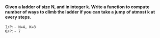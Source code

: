 #### Given a ladder of size N, and in integer k. Write a function to compute number of ways to climb the ladder if you can take a jump of atmost k at every steps.

```
I/P:- N=4, K=3
O/P:- 7
```
